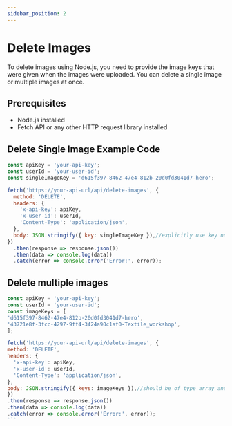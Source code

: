 ```yaml
---
sidebar_position: 2
---
```


# Delete Images

To delete images using Node.js, you need to provide the image keys that were given when the images were uploaded. You can delete a single image or multiple images at once.

## Prerequisites

- Node.js installed
- Fetch API or any other HTTP request library installed

## Delete Single Image Example Code

```javascript title="delete single image"
const apiKey = 'your-api-key';
const userId = 'your-user-id';
const singleImageKey = 'd615f397-8462-47e4-812b-20d0fd3041d7-hero';

fetch('https://your-api-url/api/delete-images', {
  method: 'DELETE',
  headers: {
    'x-api-key': apiKey,
    'x-user-id': userId,
    'Content-Type': 'application/json',
  },
  body: JSON.stringify({ key: singleImageKey }),//explicitly use key not keys 
})
  .then(response => response.json())
  .then(data => console.log(data))
  .catch(error => console.error('Error:', error));

  ```
  ## Delete multiple images
  ````javascript title="delete multiple images"
const apiKey = 'your-api-key';
const userId = 'your-user-id';
const imageKeys = [
  'd615f397-8462-47e4-812b-20d0fd3041d7-hero',
  '43721e8f-3fcc-4297-9ff4-3424a90c1af0-Textile_workshop',
];

fetch('https://your-api-url/api/delete-images', {
  method: 'DELETE',
  headers: {
    'x-api-key': apiKey,
    'x-user-id': userId,
    'Content-Type': 'application/json',
  },
  body: JSON.stringify({ keys: imageKeys }),//should be of type array and pas property keys in plural
})
  .then(response => response.json())
  .then(data => console.log(data))
  .catch(error => console.error('Error:', error));
```